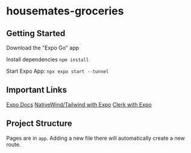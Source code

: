 # housemates-groceries

## Getting Started

Download the "Expo Go" app

Install dependencies `npm install`

Start Expo App: `npx expo start --tunnel`

## Important Links

[Expo Docs](https://docs.expo.dev/tutorial/create-your-first-app/)
[NativeWind/Tailwind with Expo](https://www.nativewind.dev/quick-starts/expo)
[Clerk with Expo](https://clerk.com/docs/references/expo/overview)

## Project Structure

Pages are in `app`. Adding a new file there will automatically create a new route.
